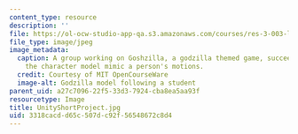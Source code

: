 ```yaml
---
content_type: resource
description: ''
file: https://ol-ocw-studio-app-qa.s3.amazonaws.com/courses/res-3-003-learn-to-build-your-own-videogame-with-the-unity-game-engine-and-microsoft-kinect-january-iap-2017/3318cacdd65c507dc92f56548672c8d4_UnityShortProject.jpg
file_type: image/jpeg
image_metadata:
  caption: A group working on Goshzilla, a godzilla themed game, succeeds at making
    the character model mimic a person's motions.
  credit: Courtesy of MIT OpenCourseWare
  image-alt: Godzilla model following a student
parent_uid: a27c7096-22f5-33d3-7924-cba8ea5aa93f
resourcetype: Image
title: UnityShortProject.jpg
uid: 3318cacd-d65c-507d-c92f-56548672c8d4
---
```

